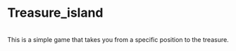 # Treasure_island
<br>
This is a simple game that takes you from a specific position to the treasure.
